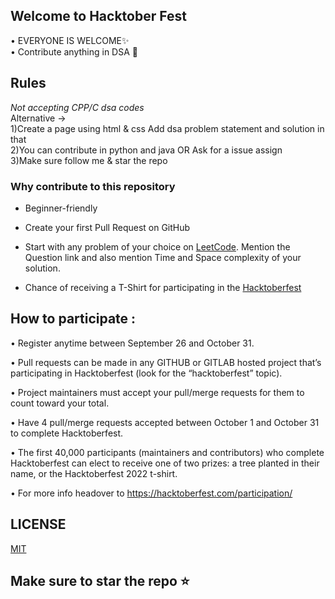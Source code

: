 ## Welcome to Hacktober Fest 

• EVERYONE IS WELCOME✨    
• Contribute anything in DSA 🙌

## Rules  

*Not accepting CPP/C dsa codes*     
Alternative ->   
1)Create a page using html & css Add dsa problem statement and solution in that    
2)You can contribute in python and java OR
  Ask for a issue assign      
3)Make sure follow me & star the repo


### Why contribute to this repository

  

- Beginner-friendly

  

- Create your first Pull Request on GitHub

  

- Start with any problem of your choice on [LeetCode](https://leetcode.com). Mention the Question link and also mention Time and Space complexity of your solution.

  

- Chance of receiving a T-Shirt for participating in the [Hacktoberfest](https://hacktoberfest.digitalocean.com)


## How to participate :  

• Register anytime between September 26 and October 31.

• Pull requests can be made in any GITHUB or GITLAB hosted project that’s participating in Hacktoberfest (look for the “hacktoberfest” topic).

• Project maintainers must accept your pull/merge requests for them to count toward your total.

• Have 4 pull/merge requests accepted between October 1 and October 31 to complete Hacktoberfest.

• The first 40,000 participants (maintainers and contributors) who complete Hacktoberfest can elect to receive one of two prizes: a tree planted in their name, or the   Hacktoberfest 2022 t-shirt.

• For more info headover to https://hacktoberfest.com/participation/


## LICENSE
  
[MIT]([https://github.com/naveen3011/DSA/blob/main/license])

## Make sure to star the repo ⭐
